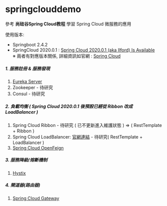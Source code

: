 # springclouddemo

參考 **尚硅谷Spring Cloud教程** 學習 Spring Cloud 微服務的應用 <br>

使用版本:
- Springboot 2.4.2
- SpringCloud 2020.0.1 : [Spring Cloud 2020.0.1 (aka Ilford) Is Available](https://spring.io/blog/2021/01/28/spring-cloud-2020-0-1-aka-ilford-is-available)<br>
※ 兩者有對應版本關係, 詳細資訊如官網 : [Spring Cloud](https://spring.io/projects/spring-cloud)


##### 1. 服務註冊 & 服務發現 <br>
1. [Eureka Server](https://github.com/oscar51011/springclouddemo/tree/master/eureka-server) <br>
2. Zookeeper - 待研究
3. Consul - 待研究

##### 2. 負載均衡 ( Spring Cloud 2020.0.1 後預設已經從 Ribbon 改成 LoadBalancer )
1. Spring Cloud Ribbon - 待研究 ( 已不更新進入維護狀態 ) => ( RestTemplate + Ribbon )
2. Spring Cloud LoadBalancer: [官網連結](https://docs.spring.io/spring-cloud-commons/docs/current/reference/html/#spring-cloud-loadbalancer) - 待研究( RestTemplate + LoadBalancer )
3. [Spring Cloud OpenFeign](https://github.com/oscar51011/springclouddemo/tree/master/order-openFeign)

##### 3. 服務降級/熔斷機制
1. [Hystix](https://github.com/oscar51011/springclouddemo/tree/master/payment-hystrix)


##### 4. 閘道器(路由器)
1. [Spring Cloud Gateway](https://github.com/oscar51011/springclouddemo/tree/master/cloud-gateway)
